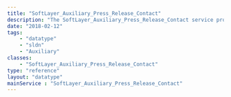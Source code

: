 ```yaml
---
title: "SoftLayer_Auxiliary_Press_Release_Contact"
description: "The SoftLayer_Auxiliary_Press_Release_Contact service provides all contacts associated to a press release. "
date: "2018-02-12"
tags:
    - "datatype"
    - "sldn"
    - "Auxiliary"
classes:
    - "SoftLayer_Auxiliary_Press_Release_Contact"
type: "reference"
layout: "datatype"
mainService : "SoftLayer_Auxiliary_Press_Release_Contact"
---
```

